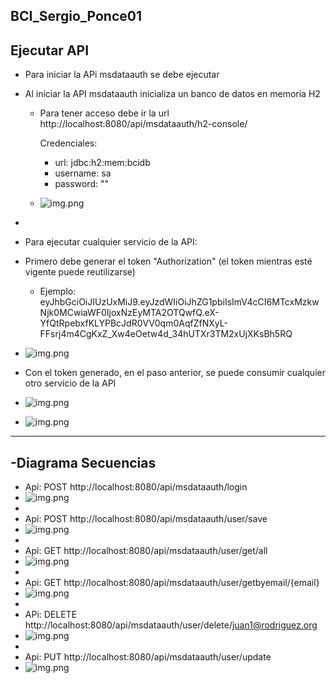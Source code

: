## BCI_Sergio_Ponce01

## Ejecutar API

- Para iniciar la APi msdataauth se debe ejecutar 
- Al iniciar la API msdataauth inicializa un banco de datos en memoria H2
  - Para tener acceso debe ir la url http://localhost:8080/api/msdataauth/h2-console/ 

    Credenciales:
    - url: jdbc:h2:mem:bcidb
    - username: sa
    - password: ""   

  - ![img.png](doc/h2_login.JPG)
-
- Para ejecutar cualquier servicio de la API:
- Primero debe generar el token "Authorization" (el token mientras esté vigente puede reutilizarse)
  - Ejemplo: eyJhbGciOiJIUzUxMiJ9.eyJzdWIiOiJhZG1pbiIsImV4cCI6MTcxMzkwNjk0MCwiaWF0IjoxNzEyMTA2OTQwfQ.eX-YfQtRpebxfKLYPBcJdR0VV0qm0AqfZfNXyL-FFsrj4m4CgKxZ_Xw4eOetw4d_34hUTXr3TM2xUjXKsBh5RQ 

- ![img.png](doc/api_login.JPG)

- Con el token generado, en el paso anterior, se puede consumir cualquier otro servicio de la API
- ![img.png](doc/api_user_save_token.JPG)
- ![img.png](doc/api_user_save_200.JPG)


---------------------------------------------------------------------------------------------

## -Diagrama Secuencias

- Api: POST http://localhost:8080/api/msdataauth/login
- ![img.png](doc/diagrama_login.JPG)
- 
- Api: POST http://localhost:8080/api/msdataauth/user/save
- ![img.png](doc/diagrama_save.JPG)
- 
- Api: GET http://localhost:8080/api/msdataauth/user/get/all
- ![img.png](doc/diagrama_get_all.JPG)
- 
- Api: GET http://localhost:8080/api/msdataauth/user/getbyemail/{email}
- ![img.png](doc/diagrama_get_email.JPG)
- 
- APi: DELETE http://localhost:8080/api/msdataauth/user/delete/juan1@rodriguez.org
- ![img.png](doc/diagrama_delete.JPG)
- 
- Api: PUT http://localhost:8080/api/msdataauth/user/update
- ![img.png](doc/diagrama_update.JPG)







